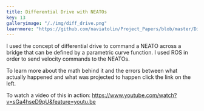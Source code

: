 ```yaml
---
title: Differential Drive with NEATOs
key: 13
galleryimage: "/./img/diff_drive.png"
learnmore: "https://github.com/naviatolin/Project_Papers/blob/master/Differential_Drive_NEATO/BridgeofDoomAll.pdf"
---
```

I used the concept of differential drive to command a NEATO across a bridge that can be defined by a parametric curve function. I used ROS in order to send velocity commands to the NEATOs. 

To learn more about the math behind it and the errors between what actually happened and what was projected to happen click the link on the left.

To watch a video of this in action: https://www.youtube.com/watch?v=sGa4hseD9pU&feature=youtu.be